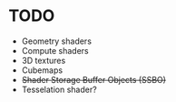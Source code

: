 # TODO

- Geometry shaders
- Compute shaders
- 3D textures
- Cubemaps
- ~~Shader Storage Buffer Objects (SSBO)~~
- Tesselation shader?
